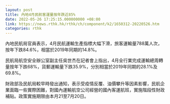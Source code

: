 ```yaml
---
layout: post
title: 內地4月民航客運量按年跌近85%
date: 2022-05-26 17:25:15.000000000 +08:00
link: https://news.rthk.hk/rthk/ch/component/k2/1650312-20220526.htm
categories: rthk
---
```


內地民航局官員表示，4月民航運輸生產指標大幅下滑，旅客運輸量788萬人次，按年下跌84.6%，相當於2019年同期的14.8%。

民航局航空安全辦公室副主任吳世杰在記者會上指出，4月全行業完成運輸總周轉量按年下跌68%，貨郵運輸量下跌35.9%，分別相當於2019年同期的28.1%及69.8%。

財政部及民航局較早時發出通知，表示受疫情反覆、油價攀升等因素影響，民航企業面臨一些實際困難，對國內運輸航空公司經營的國內客運航班，實施階段性財政補貼。政策實施期限由本月21至7月20日。
